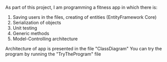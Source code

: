 As part of this project, I am programming a fitness app in which there is:
1. Saving users in the files, creating of entities (EntityFramework Core)
2. Serialization of objects
3. Unit testing
4. Generic methods
5. Model-Controlling architecture

Architecture of app is presented in the file "ClassDiagram"
You can try the program by running the "TryTheProgram" file
